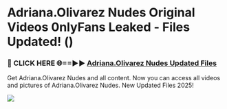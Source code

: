 # Adriana.Olivarez Nudes Original Videos 0nlyFans Leaked - Files Updated! ()

<h3>🔴 CLICK HERE 🌐==►► <a href="https://tinyurl.com/2p9ay9w9" rel="nofollow">Adriana.Olivarez Nudes Updated Files</a></h3>

Get Adriana.Olivarez Nudes and all content. Now you can access all videos and pictures of Adriana.Olivarez Nudes. New Updated Files 2025!

[![](https://i.imgur.com/KQgVmj3.gif)](https://tinyurl.com/2p9ay9w9)
